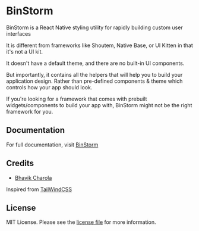 # BinStorm
BinStorm is a React Native styling utility for rapidly building custom user interfaces

It is different from frameworks like Shoutem, Native Base, or UI Kitten in that it's not a UI kit.

It doesn't have a default theme, and there are no built-in UI components.

But importantly, it contains all the helpers that will help you to build your application design. Rather than pre-defined components & theme which controls how your app should look.

If you're looking for a framework that comes with prebuilt widgets/components to build your app with, BinStorm might not be the right framework for you. 

## Documentation
For full documentation, visit [BinStorm](https://docs-binstorm.binbytes.com)

## Credits

- [Bhavik Charola](https://github.com/bhavik66)

Inspired from [TailWindCSS](https://tailwindcss.com/)

## License

MIT License. Please see the [license file](LICENSE.md) for more information.